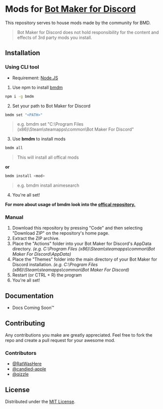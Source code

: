 # Mods for [Bot Maker for Discord](https://store.steampowered.com/app/2592170/Bot_Maker_For_Discord/)

This repository serves to house mods made by the community for BMD.

> Bot Maker for Discord does not hold responsibility for the content and effects of 3rd party mods you install.

## Installation

### Using CLI tool

- Requirement: [Node.JS](https://nodejs.org/en)

1. Use npm to install [bmdm](https://github.com/qizzle/bmdm)

```bash
npm i -g bmdm
```

2. Set your path to Bot Maker for Discord

```bash
bmdm set "<PATH>"
```

> e.g. bmdm set "C:\Program Files (x86)\Steam\steamapps\common\Bot Maker For Discord"

3. Use **bmdm** to install mods

```bash
bmdm all
```

> This will install all offical mods

**or**

```bash
bmdm install <mod>
```

> e.g. bmdm install animesearch

4. You're all set!

**For more about usage of bmdm look into the [offical repository.](https://github.com/qizzle/bmdm?tab=readme-ov-file#usage)**

### Manual

1. Download this repository by pressing "Code" and then selecting "Download ZIP" on the repository's home page.
2. Extract the ZIP archive.
3. Place the "Actions" folder into your Bot Maker for Discord's AppData directory. _(e.g. C:\Program Files (x86)\Steam\steamapps\common\Bot Maker For Discord\AppData)_
4. Place the "Themes" folder into the main directory of your Bot Maker for Discord installation. _(e.g. C:\Program Files (x86)\Steam\steamapps\common\Bot Maker For Discord)_
5. Restart (or CTRL + R) the program
6. You're all set!

## Documentation

- Docs Coming Soon™️

## Contributing

Any contributions you make are greatly appreciated.
Feel free to fork the repo and create a pull request for your awesome mod.

### Contributors

- [@RatWasHere](https://github.com/RatWasHere)
- [@candied-apple](https://github.com/candied-apple)
- [@qizzle](https://github.com/qizzle)

## License

Distributed under the [MIT License](https://github.com/RatWasHere/bmods/blob/master/LICENSE).
